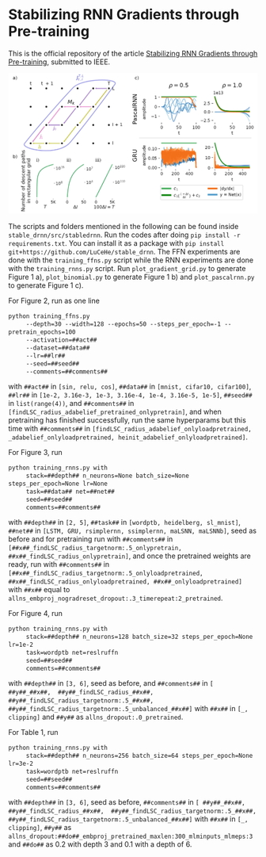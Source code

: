 # Stabilizing RNN Gradients through Pre-training

This is the official repository of the article [Stabilizing RNN Gradients through Pre-training](https://arxiv.org/abs/2308.12075), submitted to IEEE.

![Drag Racing](src/stabledrnn/tools/lscs.png)

The scripts and folders mentioned in the following can be found inside ```stable_drnn/src/stabledrnn```.
Run the codes after doing ```pip install -r requirements.txt```. You can install
it as a package with ```pip install git+https://github.com/LuCeHe/stable_drnn```.
The FFN experiments are done with the ```training_ffns.py``` script while the RNN experiments
are done with the ```training_rnns.py``` script. Run ```plot_gradient_grid.py``` to generate
Figure 1 a), ```plot_binomial.py``` to generate Figure 1 b) and ```plot_pascalrnn.py``` 
to generate Figure 1 c).

For Figure 2, run as one line

```
python training_ffns.py
     --depth=30 --width=128 --epochs=50 --steps_per_epoch=-1 --pretrain_epochs=100
     --activation=##act##
     --dataset=##data##
     --lr=##lr##
     --seed=##seed##
     --comments=##comments##
```

 
with ```##act##``` in ```[sin, relu, cos]```,  ```##data##``` in ```[mnist, cifar10, cifar100]```, 
 ```##lr##``` in ```[1e-2, 3.16e-3, 1e-3, 3.16e-4, 1e-4, 3.16e-5, 1e-5]```, ```##seed##``` in ```list(range(4))```,
and ```##comments##``` in ```[findLSC_radius_adabelief_pretrained_onlypretrain]```, and when pretraining has finished successfully,
run the same hyperparams but this time with 
```##comments##``` in ```[findLSC_radius_adabelief_onlyloadpretrained, _adabelief_onlyloadpretrained, heinit_adabelief_onlyloadpretrained]```.

For Figure 3, run 

```
python training_rnns.py with
     stack=##depth## n_neurons=None batch_size=None steps_per_epoch=None lr=None
     task=##data## net=##net##
     seed=##seed##
     comments=##comments##
```

with ```##depth##``` in ```[2, 5]```, ```##task##``` in ```[wordptb, heidelberg, sl_mnist]```, 
```##net##``` in ```[LSTM, GRU, rsimplernn, ssimplernn, maLSNN, maLSNNb]```, 
seed as before and for pretraining run with 
```##comments##``` in ```[##x##_findLSC_radius_targetnorm:.5_onlypretrain,
 ##x##_findLSC_radius_onlypretrain]```,
and once the pretrained weights are ready, run with 
```##comments##``` in ```[##x##_findLSC_radius_targetnorm:.5_onlyloadpretrained,
 ##x##_findLSC_radius_onlyloadpretrained, ##x##_onlyloadpretrained]``` 
with ```##x##``` equal to ```allns_embproj_nogradreset_dropout:.3_timerepeat:2_pretrained```.

For Figure 4, run


```
python training_rnns.py with
     stack=##depth## n_neurons=128 batch_size=32 steps_per_epoch=None lr=1e-2
     task=wordptb net=reslruffn
     seed=##seed##
     comments=##comments##
```

with ```##depth##``` in ```[3, 6]```,
seed as before, and  ```##comments##``` in ```[
##y##_##x##, 
##y##_findLSC_radius_##x##,
##y##_findLSC_radius_targetnorm:.5_##x##,
##y##_findLSC_radius_targetnorm:.5_unbalanced_##x##]``` with 
```##x##``` in ```[_, clipping]``` and ```##y##``` as ```allns_dropout:.0_pretrained```.

For Table 1, run 


```
python training_rnns.py with
     stack=##depth## n_neurons=256 batch_size=64 steps_per_epoch=None lr=3e-2
     task=wordptb net=reslruffn
     seed=##seed##
     comments=##comments##
```

with ```##depth##``` in ```[3, 6]```,
seed as before, ```##comments##``` in ```[
##y##_##x##, 
##y##_findLSC_radius_##x##, 
##y##_findLSC_radius_targetnorm:.5_##x##, 
##y##_findLSC_radius_targetnorm:.5_unbalanced_##x##]``` with 
```##x##``` in ```[_, clipping]```, 
```##y##``` as ```allns_dropout:##do##_embproj_pretrained_maxlen:300_mlminputs_mlmeps:3```
and ```##do##``` as 0.2 with depth 3 and 0.1 with a depth of 6.